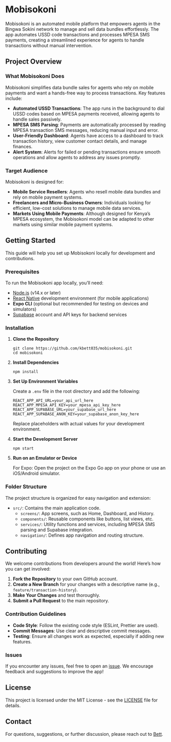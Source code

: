 <!DOCTYPE html>
<html lang="en">
<head>
  <meta charset="UTF-8">
  <meta name="viewport" content="width=device-width, initial-scale=1.0">
</head>
<body>

<h1>Mobisokoni</h1>

<p>Mobisokoni is an automated mobile platform that empowers agents in the Bingwa Sokini network to manage and sell data bundles effortlessly. The app automates USSD code transactions and processes MPESA SMS payments, creating a streamlined experience for agents to handle transactions without manual intervention.</p>

<h2>Project Overview</h2>

<h3>What Mobisokoni Does</h3>
<p>Mobisokoni simplifies data bundle sales for agents who rely on mobile payments and want a hands-free way to process transactions. Key features include:</p>
<ul>
  <li><strong>Automated USSD Transactions</strong>: The app runs in the background to dial USSD codes based on MPESA payments received, allowing agents to handle sales passively.</li>
  <li><strong>MPESA SMS Parsing</strong>: Payments are automatically processed by reading MPESA transaction SMS messages, reducing manual input and error.</li>
  <li><strong>User-Friendly Dashboard</strong>: Agents have access to a dashboard to track transaction history, view customer contact details, and manage finances.</li>
  <li><strong>Alert System</strong>: Alerts for failed or pending transactions ensure smooth operations and allow agents to address any issues promptly.</li>
</ul>

<h3>Target Audience</h3>
<p>Mobisokoni is designed for:</p>
<ul>
  <li><strong>Mobile Service Resellers</strong>: Agents who resell mobile data bundles and rely on mobile payment systems.</li>
  <li><strong>Freelancers and Micro-Business Owners</strong>: Individuals looking for efficient, low-cost solutions to manage mobile data services.</li>
  <li><strong>Markets Using Mobile Payments</strong>: Although designed for Kenya’s MPESA ecosystem, the Mobisokoni model can be adapted to other markets using similar mobile payment systems.</li>
</ul>

<h2>Getting Started</h2>
<p>This guide will help you set up Mobisokoni locally for development and contributions.</p>

<h3>Prerequisites</h3>
<p>To run the Mobisokoni app locally, you’ll need:</p>
<ul>
  <li><a href="https://nodejs.org/">Node.js</a> (v14.x or later)</li>
  <li><a href="https://reactnative.dev/docs/environment-setup">React Native</a> development environment (for mobile applications)</li>
  <li><strong>Expo CLI</strong> (optional but recommended for testing on devices and simulators)</li>
  <li><a href="https://supabase.com/">Supabase</a> account and API keys for backend services</li>
</ul>

<h3>Installation</h3>
<ol>
  <li><strong>Clone the Repository</strong>
    <pre><code>git clone https://github.com/kbett035/mobisokoni.git
cd mobisokoni</code></pre>
  </li>
  <li><strong>Install Dependencies</strong>
    <pre><code>npm install</code></pre>
  </li>
  <li><strong>Set Up Environment Variables</strong>
    <p>Create a <code>.env</code> file in the root directory and add the following:</p>
    <pre><code>REACT_APP_API_URL=your_api_url_here
REACT_APP_MPESA_API_KEY=your_mpesa_api_key_here
REACT_APP_SUPABASE_URL=your_supabase_url_here
REACT_APP_SUPABASE_ANON_KEY=your_supabase_anon_key_here</code></pre>
    <p>Replace placeholders with actual values for your development environment.</p>
  </li>
  <li><strong>Start the Development Server</strong>
    <pre><code>npm start</code></pre>
  </li>
  <li><strong>Run on an Emulator or Device</strong>
    <p>For Expo: Open the project on the Expo Go app on your phone or use an iOS/Android simulator.</p>
  </li>
</ol>

<h3>Folder Structure</h3>
<p>The project structure is organized for easy navigation and extension:</p>
<ul>
  <li><code>src/</code>: Contains the main application code.
    <ul>
      <li><code>screens/</code>: App screens, such as Home, Dashboard, and History.</li>
      <li><code>components/</code>: Reusable components like buttons, list views, etc.</li>
      <li><code>services/</code>: Utility functions and services, including MPESA SMS parsing and Supabase integration.</li>
      <li><code>navigation/</code>: Defines app navigation and routing structure.</li>
    </ul>
  </li>
</ul>

<h2>Contributing</h2>
<p>We welcome contributions from developers around the world! Here’s how you can get involved:</p>
<ol>
  <li><strong>Fork the Repository</strong> to your own GitHub account.</li>
  <li><strong>Create a New Branch</strong> for your changes with a descriptive name (e.g., <code>feature/transaction-history</code>).</li>
  <li><strong>Make Your Changes</strong> and test thoroughly.</li>
  <li><strong>Submit a Pull Request</strong> to the main repository.</li>
</ol>

<h3>Contribution Guidelines</h3>
<ul>
  <li><strong>Code Style</strong>: Follow the existing code style (ESLint, Prettier are used).</li>
  <li><strong>Commit Messages</strong>: Use clear and descriptive commit messages.</li>
  <li><strong>Testing</strong>: Ensure all changes work as expected, especially if adding new features.</li>
</ul>

<h3>Issues</h3>
<p>If you encounter any issues, feel free to open an <a href="https://github.com/kbett035/mobisokoni/issues">issue</a>. We encourage feedback and suggestions to improve the app!</p>

<h2>License</h2>
<p>This project is licensed under the MIT License - see the <a href="LICENSE">LICENSE</a> file for details.</p>

<h2>Contact</h2>
<p>For questions, suggestions, or further discussion, please reach out to <a href="mailto:bett@edracom.co.ke">Bett</a>.</p>

</body>
</html>
